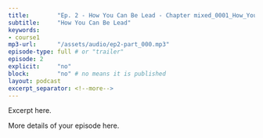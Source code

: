 ```yaml
---
title:        "Ep. 2 - How You Can Be Lead - Chapter mixed_0001_How_You_Can_Be_Led_By_The_Spirit_Of_God_Kenneth_E_Hagin_Con - Part 1"
subtitle:     "How You Can Be Lead"
keywords:
- course1
mp3-url:      "/assets/audio/ep2-part_000.mp3"
episode-type: full # or "trailer"
episode: 2
explicit:     "no"
block:        "no" # no means it is published
layout: podcast
excerpt_separator: <!--more-->
---
```

Excerpt here.
<!--more-->

More details of your episode here.
